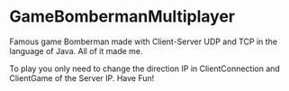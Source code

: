 # GameBombermanMultiplayer
Famous game Bomberman made with Client-Server UDP and TCP in the language of Java.
All of it made me.

To play you only need to change the direction IP in ClientConnection and ClientGame of the Server IP.
Have Fun!
